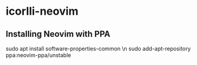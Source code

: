 # icorlli-neovim
## Installing Neovim with PPA 
sudo apt install software-properties-common \n
sudo add-apt-repository ppa:neovim-ppa/unstable
